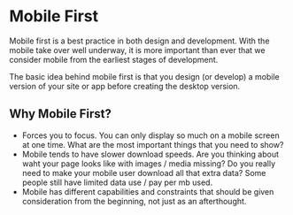 # Mobile First

Mobile first is a best practice in both design and development. With the mobile take over well underway, it is more important than ever that we consider mobile from the earliest stages of development. 

The basic idea behind mobile first is that you design (or develop) a mobile version of your site or app before creating the desktop version. 

## Why Mobile First?

- Forces you to focus. You can only display so much on a mobile screen at one time. What are the most important things that you need to show?
- Mobile tends to have slower download speeds. Are you thinking about waht your page looks like with images / media missing? Do you really need to make your mobile user download all that extra data? Some people still have limited data use / pay per mb used. 
- Mobile has different capabilities and constraints that should be given consideration from the beginning, not just as an afterthought. 

